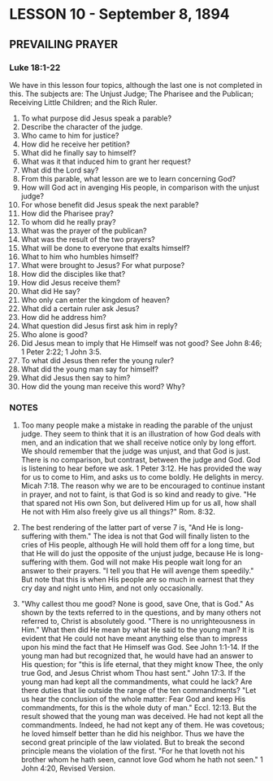 # LESSON 10 - September 8, 1894
## PREVAILING PRAYER
### Luke 18:1-22

We have in this lesson four topics, although the last one is not completed in this. The subjects are: The Unjust Judge; The Pharisee and the Publican; Receiving Little Children; and the Rich Ruler.

1. To what purpose did Jesus speak a parable?
2. Describe the character of the judge.
3. Who came to him for justice?
4. How did he receive her petition?
5. What did he finally say to himself?
6. What was it that induced him to grant her request?
7. What did the Lord say?
8. From this parable, what lesson are we to learn concerning God?
9. How will God act in avenging His people, in comparison with the unjust judge?
10. For whose benefit did Jesus speak the next parable?
11. How did the Pharisee pray?
12. To whom did he really pray?
13. What was the prayer of the publican?
14. What was the result of the two prayers?
15. What will be done to everyone that exalts himself?
16. What to him who humbles himself?
17. What were brought to Jesus? For what purpose?
18. How did the disciples like that?
19. How did Jesus receive them?
20. What did He say?
21. Who only can enter the kingdom of heaven?
22. What did a certain ruler ask Jesus?
23. How did he address him?
24. What question did Jesus first ask him in reply?
25. Who alone is good?
26. Did Jesus mean to imply that He Himself was not good? See John 8:46; 1 Peter 2:22; 1 John 3:5.
27. To what did Jesus then refer the young ruler?
28. What did the young man say for himself?
29. What did Jesus then say to him?
30. How did the young man receive this word? Why?

### NOTES

1. Too many people make a mistake in reading the parable of the unjust judge. They seem to think that it is an illustration of how God deals with men, and an indication that we shall receive notice only by long effort. We should remember that the judge was unjust, and that God is just. There is no comparison, but contrast, between the judge and God. God is listening to hear before we ask. 1 Peter 3:12. He has provided the way for us to come to Him, and asks us to come boldly. He delights in mercy. Micah 7:18. The reason why we are to be encouraged to continue instant in prayer, and not to faint, is that God is so kind and ready to give. "He that spared not His own Son, but delivered Him up for us all, how shall He not with Him also freely give us all things?" Rom. 8:32.

2. The best rendering of the latter part of verse 7 is, "And He is long-suffering with them." The idea is not that God will finally listen to the cries of His people, although He will hold them off for a long time, but that He will do just the opposite of the unjust judge, because He is long-suffering with them. God will not make His people wait long for an answer to their prayers. "I tell you that He will avenge them speedily." But note that this is when His people are so much in earnest that they cry day and night unto Him, and not only occasionally.

3. "Why callest thou me good? None is good, save One, that is God." As shown by the texts referred to in the questions, and by many others not referred to, Christ is absolutely good. "There is no unrighteousness in Him." What then did He mean by what He said to the young man? It is evident that He could not have meant anything else than to impress upon his mind the fact that He Himself was God. See John 1:1-14. If the young man had but recognized that, he would have had an answer to His question; for "this is life eternal, that they might know Thee, the only true God, and Jesus Christ whom Thou hast sent." John 17:3. If the young man had kept all the commandments, what could he lack? Are there duties that lie outside the range of the ten commandments? "Let us hear the conclusion of the whole matter: Fear God and keep His commandments, for this is the whole duty of man." Eccl. 12:13. But the result showed that the young man was deceived. He had not kept all the commandments. Indeed, he had not kept any of them. He was covetous; he loved himself better than he did his neighbor. Thus we have the second great principle of the law violated. But to break the second principle means the violation of the first. "For he that loveth not his brother whom he hath seen, cannot love God whom he hath not seen." 1 John 4:20, Revised Version.